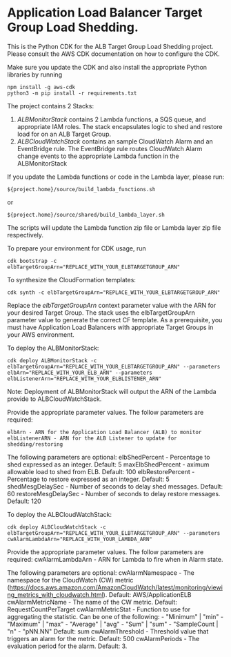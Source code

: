 
# Application Load Balancer Target Group Load Shedding.

This is the Python CDK for the ALB Target Group Load Shedding project. Please consult the AWS CDK documentation on how to configure the CDK.

Make sure you update the CDK and also install the appropriate Python libraries by running
    
    npm install -g aws-cdk
    python3 -m pip install -r requirements.txt


The project contains 2 Stacks:
1. *ALBMonitorStack* contains 2 Lambda functions, a SQS queue, and appropriate IAM roles. The stack encapsulates logic to shed and restore load for on an ALB Target Group.
2. *ALBCloudWatchStack* contains an sample CloudWatch Alarm and an EventBridge rule. The EventBridge rule routes CloudWatch Alarm change events to the appropriate Lambda function in the ALBMonitorStack

If you update the Lambda functions or code in the Lambda layer, please run:

    ${project.home}/source/build_lambda_functions.sh
or

    ${project.home}/source/shared/build_lambda_layer.sh

The scripts will update the Lambda function zip file or Lambda layer zip file respectively.

To prepare your environment for CDK usage, run 

    cdk bootstrap -c elbTargetGroupArn="REPLACE_WITH_YOUR_ELBTARGETGROUP_ARN"

To synthesize the CloudFormation templates:

    cdk synth -c elbTargetGroupArn="REPLACE_WITH_YOUR_ELBTARGETGROUP_ARN"

Replace the *elbTargetGroupArn* context parameter value with the ARN for your desired Target Group. The stack uses the elbTargetGroupArn parameter value to generate the correct CF template. As a prerequisite, you must have Application Load Balancers with appropriate Target Groups in your AWS environment.

To deploy the ALBMonitorStack:

    cdk deploy ALBMonitorStack -c elbTargetGroupArn="REPLACE_WITH_YOUR_ELBTARGETGROUP_ARN" --parameters elbArn="REPLACE_WITH_YOUR_ELB_ARN" --parameters elbListenerArn="REPLACE_WITH_YOUR_ELBLISTENER_ARN"

Note: Deployment of ALBMonitorStack will output the ARN of the Lambda provide to ALBCloudWatchStack.

Provide the appropriate parameter values. The follow parameters are required:

    elbArn - ARN for the Application Load Balancer (ALB) to monitor
    elbListenerARN - ARN for the ALB Listener to update for shedding/restoring

The following parameters are optional:
    elbShedPercent - Percentage to shed expressed as an integer. Default: 5
    maxElbShedPercent - aximum allowable load to shed from ELB. Default: 100
    elbRestorePercent - Percentage to restore expressed as an integer. Default: 5
    shedMesgDelaySec - Number of seconds to delay shed messages. Default: 60
    restoreMesgDelaySec - Number of seconds to delay restore messages. Default: 120

To deploy the ALBCloudWatchStack:

    cdk deploy ALBCloudWatchStack -c elbTargetGroupArn="REPLACE_WITH_YOUR_ELBTARGETGROUP_ARN" --parameters cwAlarmLambdaArn="REPLACE_WITH_YOUR_LAMBDA_ARN"

Provide the appropriate parameter values. The follow parameters are required:
    cwAlarmLambdaArn - ARN for Lambda to fire when in Alarm state. 

The following parameters are optional:
    cwAlarmNamespace - The namespace for the CloudWatch (CW) metric (https://docs.aws.amazon.com/AmazonCloudWatch/latest/monitoring/viewing_metrics_with_cloudwatch.html). Default: AWS/ApplicationELB
    cwAlarmMetricName - The name of the CW metric. Default: RequestCountPerTarget
    cwAlarmMetricStat - Function to use for aggregating the statistic. Can be one of the following: - "Minimum" | "min" - "Maximum" | "max" - "Average" | "avg" - "Sum" | "sum" - "SampleCount | "n" - "pNN.NN" Default: sum
    cwAlarmThreshold - Threshold value that triggers an alarm for the metric. Default: 500
    cwAlarmPeriods - The evaluation period for the alarm. Default: 3.


